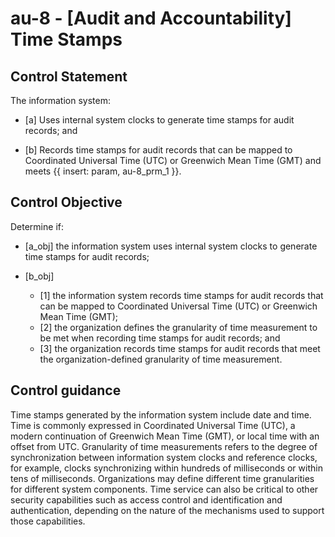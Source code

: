 # au-8 - \[Audit and Accountability\] Time Stamps

## Control Statement

The information system:

- \[a\] Uses internal system clocks to generate time stamps for audit records; and

- \[b\] Records time stamps for audit records that can be mapped to Coordinated Universal Time (UTC) or Greenwich Mean Time (GMT) and meets {{ insert: param, au-8_prm_1 }}.

## Control Objective

Determine if:

- \[a_obj\] the information system uses internal system clocks to generate time stamps for audit records;

- \[b_obj\]

  - \[1\] the information system records time stamps for audit records that can be mapped to Coordinated Universal Time (UTC) or Greenwich Mean Time (GMT);
  - \[2\] the organization defines the granularity of time measurement to be met when recording time stamps for audit records; and
  - \[3\] the organization records time stamps for audit records that meet the organization-defined granularity of time measurement.

## Control guidance

Time stamps generated by the information system include date and time. Time is commonly expressed in Coordinated Universal Time (UTC), a modern continuation of Greenwich Mean Time (GMT), or local time with an offset from UTC. Granularity of time measurements refers to the degree of synchronization between information system clocks and reference clocks, for example, clocks synchronizing within hundreds of milliseconds or within tens of milliseconds. Organizations may define different time granularities for different system components. Time service can also be critical to other security capabilities such as access control and identification and authentication, depending on the nature of the mechanisms used to support those capabilities.
